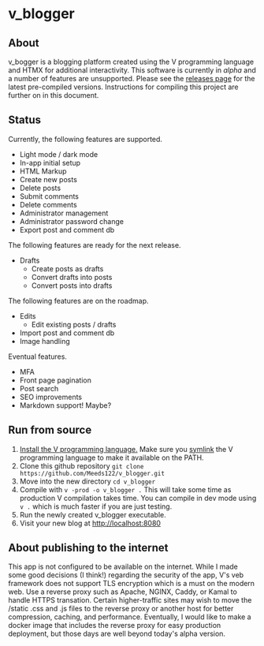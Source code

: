 # v_blogger
## About
v_bogger is a blogging platform created using the V programming language and HTMX for additional interactivity. 
This software is currently in *alpha* and a number of features are unsupported. 
Please see the [releases page](https://github.com/Meeds122/v_blogger/releases) for the latest pre-compiled versions. Instructions for compiling this project are further on in this document. 

## Status
Currently, the following features are supported. 
- Light mode / dark mode
- In-app initial setup
- HTML Markup
- Create new posts
- Delete posts
- Submit comments
- Delete comments
- Administrator management
- Administrator password change
- Export post and comment db

The following features are ready for the next release.
- Drafts
  - Create posts as drafts
  - Convert drafts into posts
  - Convert posts into drafts

The following features are on the roadmap.
- Edits
  - Edit existing posts / drafts
- Import post and comment db
- Image handling


Eventual features.
- MFA
- Front page pagination
- Post search
- SEO improvements
- Markdown support! Maybe? 


## Run from source
1. [Install the V programming language.](https://docs.vlang.io/installing-v-from-source.html) Make sure you [symlink](https://github.com/vlang/v/blob/master/README.md#symlinking) the V programming language to make it available on the PATH. 
2. Clone this github repository `git clone https://github.com/Meeds122/v_blogger.git`
3. Move into the new directory `cd v_blogger`
4. Compile with `v -prod -o v_blogger .` This will take some time as production V compilation takes time. You can compile in dev mode using `v .` which is much faster if you are just testing. 
5. Run the newly created v_blogger executable.
6.  Visit your new blog at [http://localhost:8080](http://localhost:8080)


## About publishing to the internet
This app is not configured to be available on the internet. While I made some good decisions (I think!) regarding the security of the app, V's veb framework does not support TLS encryption which is a must on the modern web. Use a reverse proxy such as Apache, NGINX, Caddy, or Kamal to handle HTTPS transation. Certain higher-traffic sites may wish to move the /static .css and .js files to the reverse proxy or another host for better compression, caching, and performance. Eventually, I would like to make a docker image that includes the reverse proxy for easy production deployment, but those days are well beyond today's alpha version. 
